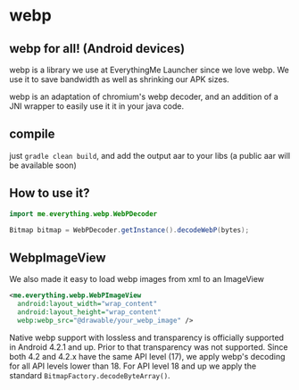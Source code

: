 # webp
## webp for all! (Android devices)

webp is a library we use at EverythingMe Launcher since we love webp. We use it to save bandwidth as well as shrinking our APK sizes.

webp is an adaptation of chromium's webp decoder, and an addition of a JNI wrapper to easily use it it in your java code.

## compile
just `gradle clean build`, and add the output aar to your libs (a public aar will be available soon)

## How to use it?

```java
import me.everything.webp.WebPDecoder

Bitmap bitmap = WebPDecoder.getInstance().decodeWebP(bytes);
```

## WebpImageView
We also made it easy to load webp images from xml to an ImageView

```xml
<me.everything.webp.WebPImageView
  android:layout_width="wrap_content"
  android:layout_height="wrap_content"
  webp:webp_src="@drawable/your_webp_image" />
``` 

Native webp support with lossless and transparency is officially supported in Android 4.2.1 and up. Prior to that transparency was not supported.
Since both 4.2 and 4.2.x have the same API level (17), we apply webp's decoding for all API levels lower than 18. For API level 18 and up we apply the standard `BitmapFactory.decodeByteArray()`.